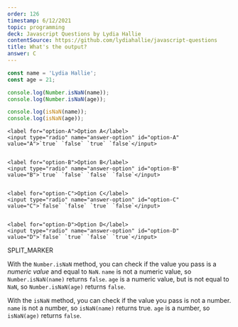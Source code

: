 ```yaml
---
order: 126
timestamp: 6/12/2021
topic: programming
deck: Javascript Questions by Lydia Hallie
contentSource: https://github.com/lydiahallie/javascript-questions
title: What's the output?
answer: C
---
```


  

```javascript
const name = 'Lydia Hallie';
const age = 21;

console.log(Number.isNaN(name));
console.log(Number.isNaN(age));

console.log(isNaN(name));
console.log(isNaN(age));
```


    <label for="option-A">Option A</label>
    <input type="radio" name="answer-option" id="option-A" value="A">`true` `false` `true` `false`</input>
    

    <label for="option-B">Option B</label>
    <input type="radio" name="answer-option" id="option-B" value="B">`true` `false` `false` `false`</input>
    

    <label for="option-C">Option C</label>
    <input type="radio" name="answer-option" id="option-C" value="C">`false` `false` `true` `false`</input>
    

    <label for="option-D">Option D</label>
    <input type="radio" name="answer-option" id="option-D" value="D">`false` `true` `false` `true`</input>
    




SPLIT_MARKER

With the `Number.isNaN` method, you can check if the value you pass is a _numeric value_ and equal to `NaN`. `name` is not a numeric value, so `Number.isNaN(name)` returns `false`. `age` is a numeric value, but is not equal to `NaN`, so `Number.isNaN(age)` returns `false`.

With the `isNaN` method, you can check if the value you pass is not a number. `name` is not a number, so `isNaN(name)` returns true. `age` is a number, so `isNaN(age)` returns `false`.



